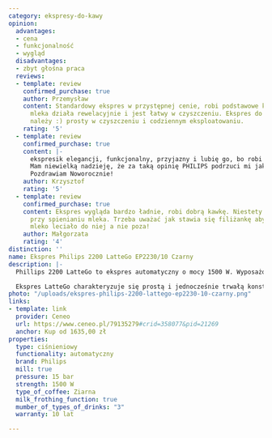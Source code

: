 ```yaml
---
category: ekspresy-do-kawy
opinion:
  advantages:
  - cena
  - funkcjonalność
  - wygląd
  disadvantages:
  - zbyt głośna praca
  reviews:
  - template: review
    confirmed_purchase: true
    author: Przemysław
    content: Standardowy ekspres w przystępnej cenie, robi podstawowe kawy. Spieniacz
      mleka działa rewelacyjnie i jest łatwy w czyszczeniu. Ekspres do cichych nie
      należy :) prosty w czyszczeniu i codziennym eksploatowaniu.
    rating: '5'
  - template: review
    confirmed_purchase: true
    content: |-
      ekspresik elegancji, funkcjonalny, przyjazny i lubię go, bo robi pyszne kawusie‼️
      Mam niewielką nadzieję, że za taką opinię PHILIPS podrzuci mi jakąś pyszną paczkę z kawą ziarnistą! ;-))
      Pozdrawiam Noworocznie!
    author: Krzysztof
    rating: '5'
  - template: review
    confirmed_purchase: true
    content: Ekspres wygląda bardzo ładnie, robi dobrą kawkę. Niestety bardzo głośny
      przy spienianiu mleka. Trzeba uważać jak stawia się filiżankę aby spienione
      mleko leciało do niej a nie poza!
    author: Małgorzata
    rating: '4'
distinction: ''
name: Ekspres Philips 2200 LatteGo EP2230/10 Czarny
description: |-
  Phillips 2200 LatteGo to ekspres automatyczny o mocy 1500 W. Wyposażony w system Aroma Extract, który dba o utrzymanie optymalnej temperatury napoju, zachowując jednocześnie pełną wyrazistość jego aromatu i smaku. Urządzenie posiada intuicyjny panel sterowania, umożliwiający przygotowanie najlepszych włoskich kaw za pomocą kilku przycisków.

  Ekspres LatteGo charakteryzuje się prostą i jednocześnie trwałą konstrukcją. Urządzenie składa się z dwóch części i nie posiada żadnych elementów dodatkowych. Jego innowacyjna budowa pozwala z łatwością utrzymać sprzęt w czystości, płukając urządzenie przez piętnaście sekund pod bieżącą wodą. Istnieje także możliwość mycia ekspresu w zmywarce. Za sprawne mielenie kawy odpowiada młynek wykonany w całości z ceramiki. Dodatkowo urządzenie posiada aż dwanaście poziomów grubości mielenia ziaren, dzięki czemu użytkownik może dostosować intensywność przygotowywanych napojów. Pojemnik z mlekiem jest przystosowany do przechowywania w lodówce.
photo: "/uploads/ekspres-philips-2200-lattego-ep2230-10-czarny.png"
links:
- template: link
  provider: Ceneo
  url: https://www.ceneo.pl/79135279#crid=358077&pid=21269
  anchor: Kup od 1635,00 zł
properties:
  type: ciśnieniowy
  functionality: automatyczny
  brand: Philips
  mill: true
  pressure: 15 bar
  strength: 1500 W
  type_of_coffee: Ziarna
  milk_frothing_function: true
  mumber_of_types_of_drinks: "3"
  warranty: 10 lat

---
```

